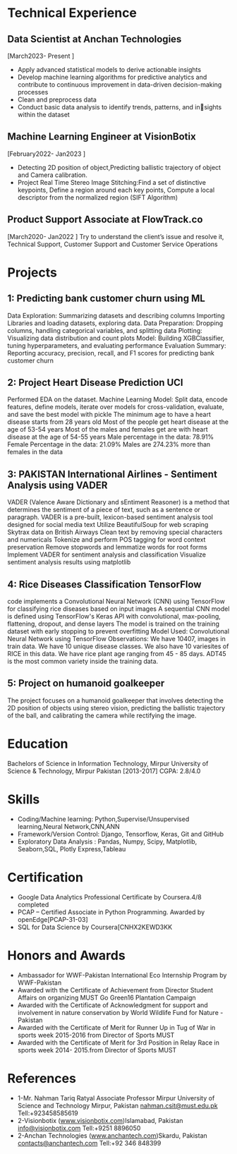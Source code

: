 # Technical Experience
## Data Scientist at Anchan Technologies 
[March2023- Present ]
* Apply advanced statistical models to derive actionable insights
* Develop machine learning algorithms for predictive analytics and contribute to continuous improvement in data-driven decision-making processes
* Clean and preprocess data
* Conduct basic data analysis to identify trends, patterns, and insights within the dataset
## Machine Learning Engineer at VisionBotix 
[February2022- Jan2023 ]
* Detecting 2D position of object,Predicting ballistic trajectory of object and
Camera calibration.
* Project Real Time Stereo Image Stitching:Find a set of distinctive keypoints, Define a region around each key points, Compute a local descriptor from the
normalized region (SIFT Algorithm)
## Product Support Associate at FlowTrack.co 
[March2020- Jan2022 ] 
Try to understand the client’s issue and resolve it, Technical Support, Customer Support and Customer Service Operations

# Projects
## 1: Predicting bank customer churn using ML
Data Exploration: Summarizing datasets and describing columns
Importing Libraries and loading datasets, exploring data.
Data Preparation: Dropping columns, handling categorical variables, and splitting data
Plotting: Visualizing data distribution and count plots
Model: Building XGBClassifier, tuning hyperparameters, and evaluating performance
Evaluation Summary: Reporting accuracy, precision, recall, and F1 scores for predicting bank customer churn
## 2: Project Heart Disease Prediction UCI
Performed EDA on the dataset.
Machine Learning Model: Split data, encode features, define models, iterate over models for cross-validation, evaluate, and save the best model with pickle
The minimum age to have a heart disease starts from 28 years old
Most of the people get heart disease at the age of 53-54 years
Most of the males and females get are with heart disease at the age of 54-55 years
Male percentage in the data: 78.91%
Female Percentage in the data: 21.09%
Males are 274.23% more than females in the data
## 3: PAKISTAN International Airlines - Sentiment Analysis using VADER
VADER (Valence Aware Dictionary and sEntiment Reasoner) is a method that determines the sentiment of a piece of text, such as a sentence or paragraph. VADER is a pre-built, lexicon-based sentiment analysis tool designed for social media text
Utilize BeautifulSoup for web scraping Skytrax data on British Airways
Clean text by removing special characters and numericals
Tokenize and perform POS tagging for word context preservation
Remove stopwords and lemmatize words for root forms
Implement VADER for sentiment analysis and classification
Visualize sentiment analysis results using matplotlib
## 4: Rice Diseases Classification TensorFlow
code implements a Convolutional Neural Network (CNN) using TensorFlow for classifying rice diseases based on input images
A sequential CNN model is defined using TensorFlow's Keras API with convolutional, max-pooling, flattening, dropout, and dense layers
The model is trained on the training dataset with early stopping to prevent overfitting
Model Used: Convolutional Neural Network using TensorFlow
Observations:
We have 10407, images in train data.
We have 10 unique disease classes.
We also have 10 variesites of RICE in this data.
We have rice plant age ranging from 45 - 85 days.
ADT45 is the most common variety inside the training data.
## 5: Project on humanoid goalkeeper
The project focuses on a humanoid goalkeeper that involves detecting the 2D position of objects using
stereo vision, predicting the ballistic trajectory of the ball, and calibrating the camera while rectifying
the image.

# Education
Bachelors of Science in Information Technology, Mirpur University of Science &
Technology, Mirpur Pakistan [2013-2017] CGPA: 2.8/4.0

# Skills
* Coding/Machine learning:
Python,Supervise/Unsupervised learning,Neural Network,CNN,ANN
* Framework/Version Control:
Django, Tensorflow, Keras, Git and GitHub
* Exploratory Data Analysis :
Pandas, Numpy, Scipy, Matplotlib, Seaborn,SQL, Plotly Express,Tableau

# Certification
* Google Data Analytics Professional Certificate by Coursera.4/8 completed
* PCAP – Certified Associate in Python Programming. Awarded by openEdge[PCAP-31-03]
* SQL for Data Science by Coursera[CNHX2KEWD3KK

# Honors and Awards
* Ambassador for WWF-Pakistan International Eco Internship Program by WWF-Pakistan
* Awarded with the Certificate of Achievement from Director Student Affairs on organizing
MUST Go Green16 Plantation Campaign
* Awarded with the Certificate of Acknowledgment for support and involvement in nature
conservation by World Wildlife Fund for Nature -Pakistan
* Awarded with the Certificate of Merit for Runner Up in Tug of War in sports week 2015-2016
from Director of Sports MUST
* Awarded with the Certificate of Merit for 3rd Position in Relay Race in sports week 2014-
2015.from Director of Sports MUST
# References
* 1-Mr. Nahman Tariq Ratyal Associate Professor
Mirpur University of Science and Technology Mirpur, Pakistan
nahman.csit@must.edu.pk
Tell:+923458585619
* 2-Visionbotix (www.visionbotix.com)Islamabad, Pakistan
info@visionbotix.com
Tell:+9251 8896050
* 2-Anchan Technologies (www.anchantech.com)Skardu, Pakistan
contacts@anchantech.com
Tell:+92 346 848399


